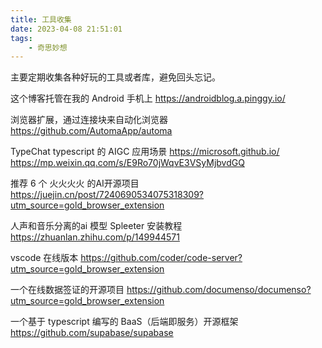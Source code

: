 ```yaml
---
title: 工具收集
date: 2023-04-08 21:51:01
tags:
    - 奇思妙想
---
```


主要定期收集各种好玩的工具或者库，避免回头忘记。

<!-- more -->

这个博客托管在我的 Android 手机上
https://androidblog.a.pinggy.io/

浏览器扩展，通过连接块来自动化浏览器
https://github.com/AutomaApp/automa


TypeChat  typescript 的 AIGC 应用场景
https://microsoft.github.io/
https://mp.weixin.qq.com/s/E9Ro70jWqvE3VSyMjbvdGQ


推荐 6 个 火火火火 的AI开源项目
https://juejin.cn/post/7240690534075318309?utm_source=gold_browser_extension


人声和音乐分离的ai 模型  Spleeter 安装教程
https://zhuanlan.zhihu.com/p/149944571


vscode 在线版本
https://github.com/coder/code-server?utm_source=gold_browser_extension


一个在线数据签证的开源项目
https://github.com/documenso/documenso?utm_source=gold_browser_extension


一个基于 typescript 编写的 BaaS（后端即服务）开源框架  
https://github.com/supabase/supabase